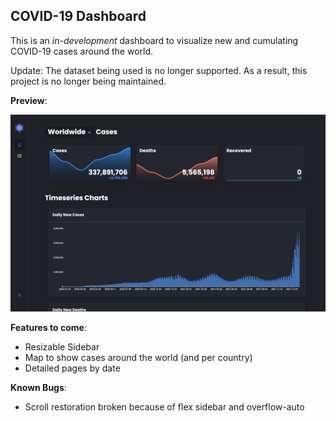 ## COVID-19 Dashboard

This is an _in-development_ dashboard to visualize new and cumulating COVID-19 cases around the world.

Update: The dataset being used is no longer supported. As a result, this project is no longer being maintained.

**Preview**:

![preview](/public/assets/img/preview.png?raw=true)

**Features to come**:

- Resizable Sidebar
- Map to show cases around the world (and per country)
- Detailed pages by date

**Known Bugs**:

- Scroll restoration broken because of flex sidebar and overflow-auto
